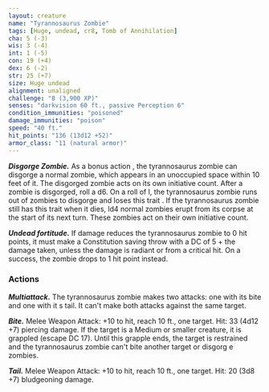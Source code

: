 ```yaml
---
layout: creature
name: "Tyrannosaurus Zombie"
tags: [Huge, undead, cr8, Tomb of Annihilation]
cha: 5 (-3)
wis: 3 (-4)
int: 1 (-5)
con: 19 (+4)
dex: 6 (-2)
str: 25 (+7)
size: Huge undead
alignment: unaligned
challenge: "8 (3,900 XP)"
senses: "darkvision 60 ft., passive Perception 6"
condition_immunities: "poisoned"
damage_immunities: "poison"
speed: "40 ft."
hit_points: "136 (13d12 +52)"
armor_class: "11 (natural armor)"
---
```


***Disgorge Zombie.*** As a bonus action , the tyrannosaurus zombie can disgorge a normal zombie, which appears in an unoccupied space within 10 feet of it. The disgorged zombie acts on its own initiative count. After a zombie is disgorged, roll a d6. On a roll of l, the tyrannosaurus zombie runs out of zombies to disgorge and loses this trait . If the tyrannosaurus zombie still has this trait when it dies, ld4 normal zombies erupt from its corpse at the start of its next turn. These zombies act on their own initiative count.

***Undead fortitude.*** If damage reduces the tyrannosaurus zombie to 0 hit points, it must make a Constitution saving throw with a DC of 5 + the damage taken, unless the damage is radiant or from a critical hit. On a success, the zombie drops to 1 hit point instead.

### Actions

***Multiattack.*** The tyrannosaurus zombie makes two attacks: one with its bite and one with it s tail. It can't make both attacks against the same target.

***Bite.*** Melee Weapon Attack: +10 to hit, reach 10 ft., one target. Hit: 33 (4d12 +7) piercing damage. If the target is a Medium or smaller creature, it is grappled (escape DC 17). Until this grapple ends, the target is restrained and the tyrannosaurus zombie can't bite another target or disgorg e zombies.

***Tail.*** Melee Weapon Attack: +10 to hit, reach 10 ft., one target. Hit: 20 (3d8 +7) bludgeoning damage.